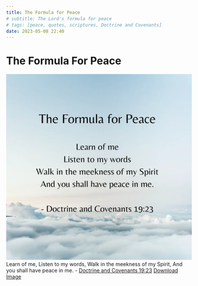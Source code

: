 ```yaml
---
title: The Formula for Peace
# subtitle: The Lord's formula for peace
# tags: [peace, quotes, scriptures, Doctrine and Covenants]
date: 2023-05-08 22:40
---
```


# The Formula For Peace

<img class="img-responsive" src="/assets/images/posts/the-formula-for-peace-quote.webp" alt="blue sky with white clouds scattered throughout, quote on top">
<br>
<span class="caption text-muted">Learn of me, Listen to my words, Walk in the meekness of my Spirit, And you shall have peace in me. - <a href="https://www.churchofjesuschrist.org/study/scriptures/dc-testament/dc/19?id=p23&lang=eng#p23">Doctrine and Covenants 19:23</a></span>
<span class="caption text-muted"><a href="/assets/images/posts/the-formula-for-peace-quote.webp" download>
  Download Image
</a></span>
